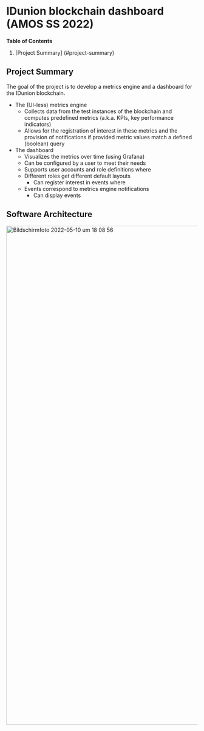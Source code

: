 # IDunion blockchain dashboard (AMOS SS 2022)
**Table of Contents**
1. [Project Summary] (#project-summary)

## Project Summary
The goal of the project is to develop a metrics engine and a dashboard for the IDunion blockchain.
- The (UI-less) metrics engine
  - Collects data from the test instances of the blockchain and computes predefined metrics (a.k.a. KPIs, key performance indicators)
  - Allows for the registration of interest in these metrics and the provision of notifications if provided metric values match a defined (boolean) query
- The dashboard
  - Visualizes the metrics over time (using Grafana)
  - Can be configured by a user to meet their needs
  - Supports user accounts and role definitions where
  - Different roles get different default layouts
    - Can register interest in events where
  - Events correspond to metrics engine notifications 
    - Can display events

## Software Architecture
<img width="1313" alt="Bildschirmfoto 2022-05-10 um 18 08 56" src="https://user-images.githubusercontent.com/73983419/167785051-c35e75bd-4693-49d0-899a-8e77e9a5ce0e.png">
